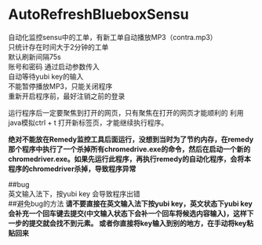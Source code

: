 # AutoRefreshBlueboxSensu  
自动化监控sensu中的工单，有新工单自动播放MP3（contra.mp3）   
只统计存在时间大于2分钟的工单  
默认刷新间隔75s  
账号和密码 通过启动参数传入  
自动等待yubi key的输入  
不能暂停播放MP3，只能关闭程序  
重新开启程序前，最好注销之前的登录

运行程序后一定要聚焦到打开的网页，只有聚焦在打开的网页才能顺利的 利用java模拟ctrl + t 打开新标签页，才能继续执行程序。  

**绝对不能放在Remedy监控工具后面运行，没想到当时为了节约内存，在remedy那个程序中执行了一个杀掉所有chromedrive.exe的命令，然后在启动一个新的chromedriver.exe。如果先运行此程序，再执行remedy的自动化程序，会将本程序的chromedriver杀掉，导致程序异常**  


##bug  
英文输入法下，按yubi key 会导致程序出错  
##避免bug的方法 
**请不要直接在英文输入法下按yubi key，英文状态下yubi key会补充一个回车键去提交(中文输入状态下会补一个回车将候选内容输入)，这样下一步的提交就会找不到元素。 或者你直接将key输入到别的地方，在手动将key粘贴回来**
